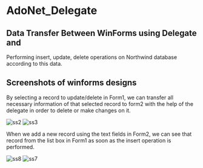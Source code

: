 # AdoNet_Delegate

## Data Transfer Between WinForms using Delegate and 
Performing insert, update, delete operations on Northwind database according to this data.

## Screenshots of winforms designs

By selecting a record to update/delete in Form1, 
we can transfer all necessary information of that selected record to form2 with the help of the delegate in order to delete or make changes on it.

![ss2](https://user-images.githubusercontent.com/61202188/216658349-ebb44d20-2cd7-460a-92cc-82fee3c3637f.jpg)
![ss3](https://user-images.githubusercontent.com/61202188/216658421-0bfb9901-b6e3-4021-8df7-c14722b7b612.jpg)

When we add a new record using the text fields in Form2, 
we can see that record from the list box in Form1 as soon as the insert operation is performed.

![ss8](https://user-images.githubusercontent.com/61202188/216660842-b4e9f3d9-3429-4070-90ef-916e5601ca83.jpg)
![ss7](https://user-images.githubusercontent.com/61202188/216660845-e1174bfe-5a3a-433d-90c8-ee0b814192fc.jpg)
